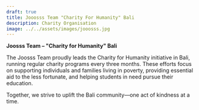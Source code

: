 ```yaml
---
draft: true
title: Jooosss Team "Charity For Humanity" Bali
description: Charity Organisation
image: ../../assets/images/jooosss.jpg
---
```

**Joosss Team – "Charity for Humanity" Bali**

The Joosss Team proudly leads the Charity for Humanity initiative in Bali, running regular charity programs every three months. These efforts focus on supporting individuals and families living in poverty, providing essential aid to the less fortunate, and helping students in need pursue their education.

Together, we strive to uplift the Bali community—one act of kindness at a time.
